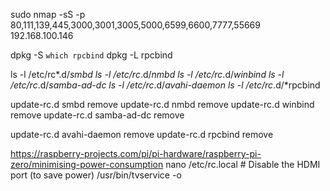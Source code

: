 sudo nmap -sS -p 80,111,139,445,3000,3001,3005,5000,6599,6600,7777,55669 192.168.100.146

dpkg -S `which rpcbind`
dpkg -L rpcbind

ls -l /etc/rc*.d/*smbd
ls -l /etc/rc*.d/*nmbd
ls -l /etc/rc*.d/*winbind
ls -l /etc/rc*.d/*samba-ad-dc
ls -l /etc/rc*.d/*avahi-daemon
ls -l /etc/rc*.d/*rpcbind

update-rc.d smbd remove
update-rc.d nmbd remove
update-rc.d winbind remove
update-rc.d samba-ad-dc remove

update-rc.d avahi-daemon remove
update-rc.d rpcbind remove


https://raspberry-projects.com/pi/pi-hardware/raspberry-pi-zero/minimising-power-consumption
nano /etc/rc.local
    # Disable the HDMI port (to save power)
    /usr/bin/tvservice -o

